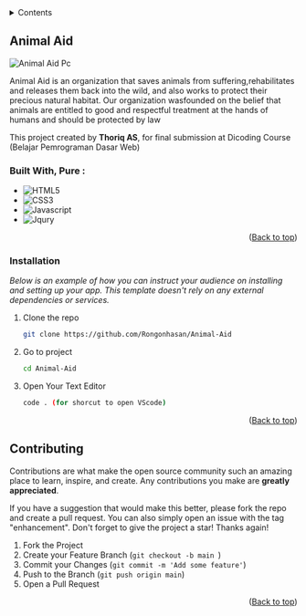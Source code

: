 
<!-- TABLE OF CONTENTS -->
<details>
  <summary>Contents</summary>
  <ol>
    <li>
      <a href="#animalaid">About The Project</a>
    </li>
    <li><a href="#installation">Installation</a>
    </li>
    <li><a href="#contributing">Contributing</a></li>
  </ol>
</details>



<!-- ABOUT THE PROJECT -->
## Animal Aid

![Animal Aid Pc](https://user-images.githubusercontent.com/72277295/210133735-dbf889de-2db1-4cbf-9bd6-e2413bc07bb2.png)

Animal Aid is an organization that saves animals from suffering,rehabilitates and releases them back into the wild, and also works
to protect their precious natural habitat. Our organization wasfounded on the belief that animals are entitled to good and respectful treatment at the hands of humans and should be protected by law

This project created by <b>Thoriq AS</b>, for final submission at Dicoding Course (Belajar Pemrograman Dasar Web) 


### Built With, Pure :
* ![HTML5](https://img.shields.io/badge/HTML5-red?style=for-the-badge&logo=HTML5&logoColor=white)
* ![CSS3](https://img.shields.io/badge/CSS3-blue?style=for-the-badge&logo=CSS3&logoColor=white)
* ![Javascript](https://img.shields.io/badge/Javascript-yellow?style=for-the-badge&logo=javascript&logoColor=white)
* ![Jqury](https://img.shields.io/badge/Jqury-blue?style=for-the-badge&logo=jquery&logoColor=white)
<p align="right">(<a href="#readme-top">Back to top</a>)</p>



<!-- GETTING STARTED -->
### Installation

_Below is an example of how you can instruct your audience on installing and setting up your app. This template doesn't rely on any external dependencies or services._

1. Clone the repo
   ```sh
   git clone https://github.com/Rongonhasan/Animal-Aid
   ```
2. Go to project
   ```sh
   cd Animal-Aid
   ```
3. Open Your Text Editor
   ```sh
   code . (for shorcut to open VScode)
   ```
 
<p align="right">(<a href="#readme-top">Back to top</a>)</p>

<!-- CONTRIBUTING -->
## Contributing

Contributions are what make the open source community such an amazing place to learn, inspire, and create. Any contributions you make are **greatly appreciated**.

If you have a suggestion that would make this better, please fork the repo and create a pull request. You can also simply open an issue with the tag "enhancement".
Don't forget to give the project a star! Thanks again!

1. Fork the Project
2. Create your Feature Branch (`git checkout -b main `)
3. Commit your Changes (`git commit -m 'Add some feature'`)
4. Push to the Branch (`git push origin main`)
5. Open a Pull Request

<p align="right">(<a href="#readme-top">Back to top</a>)</p>
